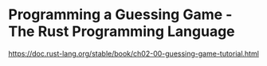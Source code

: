 # Programming a Guessing Game - The Rust Programming Language

https://doc.rust-lang.org/stable/book/ch02-00-guessing-game-tutorial.html
